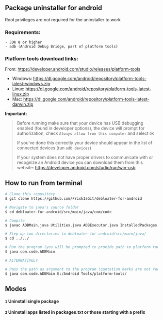 ## Package uninstaller for android
Root privileges are not required for the uninstaller to work
### Requirements:
```
- JDK 8 or higher
- adb (Android Debug Bridge, part of platform tools)
```

### Platform tools download links:
From:
https://developer.android.com/studio/releases/platform-tools

 - Windows: https://dl.google.com/android/repository/platform-tools-latest-windows.zip
 - Linux: https://dl.google.com/android/repository/platform-tools-latest-linux.zip
 - Mac: https://dl.google.com/android/repository/platform-tools-latest-darwin.zip

**Important:**
> 
> Before running make sure that your device has USB debugging enabled (found in developer options),
> the device will prompt for authorization, check `Always allow from this computer` and select `OK`
> 
> If you've done this correctly your device should appear in the list of connected devices (run  `adb devices`)
> 
> If your system does not have proper drivers to communicate with or recognize an Android device
> you can download them from this website: https://developer.android.com/studio/run/win-usb

## How to run from terminal
```bash
# Clone this repository
$ git clone https://github.com/FriskIsGit/debloater-for-android

# Navigate to java's source folder
$ cd debloater-for-android/src/main/java/com/code

# Compile
$ javac ADBMain.java Utilities.java ADBExecutor.java InstalledPackages.java

# Step up two directories to debloater-for-android/src/main/java/
$ cd ../../

# Run the program (you will be prompted to provide path to platform tools)
$ java com.code.ADBMain

# ALTERNATIVELY

# Pass the path as argument to the program (quotation marks are not required)
$ java com.code.ADBMain E:/Android Tools/platform-tools/
```

## Modes
#### `1` Uninstall single package
#### `2` Uninstall apps listed in packages.txt or those starting with a prefix





